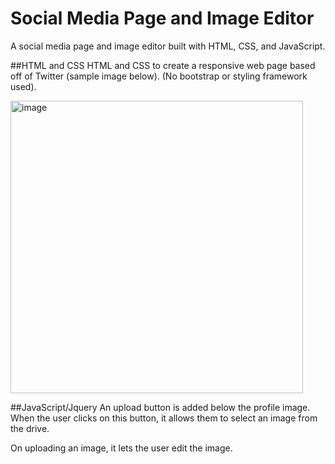 # Social Media Page and Image Editor

A social media page and image editor built with HTML, CSS, and JavaScript.

##HTML and CSS
HTML and CSS to create a responsive web page based off of Twitter (sample image below).
(No bootstrap or styling framework used).

<img width="468" alt="image" src="https://github.com/maliha-masud/page-and-editor/assets/121713404/8c872cb8-a1ab-4d5c-8017-35d31ca82356">

##JavaScript/Jquery
An upload button is added below the profile image.
When the user clicks on this button, it allows them to select an image from the drive.

On uploading an image, it lets the user edit the image.
